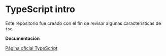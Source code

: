 # TypeScript intro

Este repositorio fue creado con el fin de revisar algunas caracteristicas de `tsc`.


**Documentación**

[Página oficial TypeScript](https://www.typescriptlang.org/docs/handbook/2/basic-types.html)
